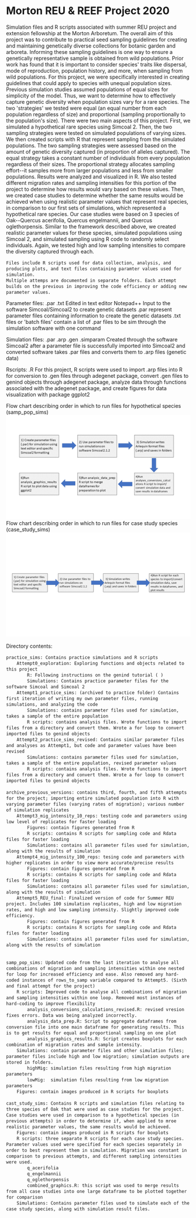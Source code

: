 # Morton REU & REEF Project 2020
Simulation files and R scripts associated with summer REU project and extension fellowship at the Morton Arboretum. 
    The overall aim of this project was to contribute to practical seed sampling guidelines for creating and maintaining genetically diverse collections for botanic garden and arboreta. Informing these sampling guidelines is one way to ensure a genetically representative sample is obtained from wild populations. Prior work has found that it is important to consider species' traits like dispersal, mode of reproduction, population history, and more, when sampling from wild populations. For this project, we were specifically interested in creating guidelines that could apply to species with unequal population sizes. Previous simulation studies assumed populations of equal sizes for simplicity of the model. Thus, we want to determine how to effectively capture genetic diversity when population sizes vary for a rare species. The two 'strategies' we tested were equal (an equal number from each population regardless of size) and proportional (sampling proportionally to the population's size).
    There were two main aspects of this project. First, we simulated a hypothetical rare species using Simcoal 2. Then, the two sampling strategies were tested on simulated populations of varying sizes. We then created scripts with R that represent sampling from the simulated populations. The two sampling strategies were assessed based on the amount of genetic diversity captured (in proportion of alleles captured). The equal strategy takes a constant number of individuals from every population regardless of their sizes. The proportional strategy allocates sampling effort--it samples more from larger populations and less from smaller populations. Results were analyzed and visualized in R. We also tested different migration rates and sampling intensities for this portion of the project to determine how results would vary based on these values.
    Then, we created case studies to determine whether the same results would be achieved when using realistic parameter values that represent real species, in comparison to our first sets of simulations, which represented a hypothetical rare species. Our case studies were based on 3 species of Oak--Quercus acerifolia, Quercus engelmannii, and Quercus oglethorpensis. Similar to the framework described above, we created realistic parameter values for these species, simulated populations using Simcoal 2, and simulated sampling using R code to randomly select individuals. Again, we tested high and low sampling intensities to compare the diversity captured through each. 
    
    Files include R scripts used for data collection, analysis, and producing plots, and text files containing paramter values used for simulation. 
    Multiple attemps are documented in separate folders. Each attempt builds on the previous in improving the code efficiency or adding new parameter values.

Parameter files:
    .par .txt
    Edited in text editor Notepad++
    Input to the software Simcoal/Simcoal2 to create genetic datasets
    .par represent parameter files containing information to create the genetic datasets
    .txt files or 'batch files' contain a list of .par files to be sim through the simulation software with one command

Simulation files:
    .par .arp .gen .simparam
    Created through the software Simcoal2 after a parameter file is successfully imported into Simcoal2 and converted
    software takes .par files and converts them to .arp files (genetic data)

Rscripts:
    .R
    For this project, R scripts were used to import .arp files into R for conversion to .gen files through adegenet package, convert .gen files to genind objects through adegenet package, analyze data through functions associated with the adegenet package, and create figures for data visualization with package ggplot2

Flow chart describing order in which to run files for hypothetical species (samp_pop_sims)
![Alt text](samp_pop_sims/Figures/read_me_flowchart.png?raw=true "Files to run")
Flow chart describing order in which to run files for case study species (case_study_sims)
![Alt text](case_study_sims/Figures/read_me_flowchart_case_studies.png?raw=true "Files to run")

Directory contents:

    practice_sims: Contains practice simulations and R scripts
        Attempt0_exploration: Exploring functions and objects related to this project
            R: Following instructions on the genind tutorial ( )
            Simulations: Contains practice parameter files for the software Simcoal and Simcoal 2
        Attempt1_practice_sims: (archived to practice folder) Contains first iteration of writing my own parameter files, running simulations, and analyzing the code
            Simulations: contains parameter files used for simulation, takes a sample of the entire population
            R scripts: contains analysis files. Wrote functions to import files from a directory and convert them. Wrote a for loop to convert imported files to genind objects
        Attempt2_practice_sims_revised: Contains similar parameter files and analyses as Attempt1, but code and parameter values have been revised
            Simulations: contains parameter files used for simulation, takes a sample of the entire population, revised parameter values
            R scripts: contains analysis files. Wrote functions to import files from a directory and convert them. Wrote a for loop to convert imported files to genind objects

    archive_previous_versions: contains third, fourth, and fifth attempts for the project; importing entire simulated population into R with varying parameter files (varying rates of migration); various number of simulation replicates
        Attempt3_mig_intensity_10_reps: testing code and parameters using low level of replicates for faster loading
            Figures: contain figures generated from R
            R scripts: contains R scripts for sampling code and Rdata files for faster loading
            Simulations: contains all parameter files used for simulation, along with the results of simulation
        Attempt4_mig_intensity_100_reps: tesing code and parameters with higher replicates in order to view more accurate/precise results
            Figures: contain figures generated from R
            R scripts: contains R scripts for sampling code and Rdata files for faster loading
            Simulations: contains all parameter files used for simulation, along with the results of simulation
        Attempt5_REU_final: Finalized version of code for Summer REU project. Includes 100 simulation replicates, high and low migration rates, and high and low sampling intensity. Slightly improved code efficiency. 
            Figures: contain figures generated from R
            R scripts: contains R scripts for sampling code and Rdata files for faster loading
            Simulations: contains all parameter files used for simulation, along with the results of simulation


    samp_pop_sims: Updated code from the last iteration to analyse all combinations of migration and sampling intensities within one nested for loop for increased efficiency and ease. Also removed any hard-coded instances of rows_to_samp variable compared to Attempt5. (Sixth and final attempt for the project)
        R scripts: Improved code to analyse all combinations of migration and sampling intensities within one loop. Removed most instances of hard-coding to improve flexibility
            analysis_conversions_calculations_revised.R: revised vresion fixes errors. Data was being analyzed incorrectly.
            analysis_data_prep.R: Script to aggregate dataframes from conversion file into one main dataframe for generating results. This is to get results for equal and proportional sampling on one plot
            analysis_graphics_results.R: Script creates boxplots for each combination of migration rates and sample intensity. 
        Simulations: contain parameter files and other simulation files; parameter files include high and low migration; simulation outputs are stored in folders.
            highMig: simulation files resulting from high migration parameters
            lowMig:  simulation files resulting from low migration parameters
        Figures: contain images produced in R scripts for boxplots

    cast_study_sims: Contains R scripts and simulation files relating to three species of Oak that were used as case studies for the project. Case studies were used in comparison to a hypothetical species (in previous attempts) in order to determine if, when applied to mroe realistic parameter values, the same results would be achieved. 
        Figures: contain images produced in R scripts for boxplots
        R scripts: three separate R scripts for each case study species. Parameter values used were specified for each species separately in order to best represent them in simulation. Migration was constant in comparison to previous attempts, and different sampling intensities were used. 
            q_acerifolia
            q_engelmannii
            q_oglethorpensis
            combined_graphics.R: this script was used to merge results from all case studies into one large dataframe to be plotted together for comparison
        Simulations: Contains parameter files used to simulate each of the case study species, along with simulation result files.
